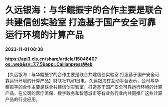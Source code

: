 # 久远银海：与华鲲振宇的合作主要是联合共建信创实验室 打造基于国产安全可靠运行环境的计算产品

**2023-11-01 08:38**

**https://api3.cls.cn/share/article/1504640?os=web&sv=7.7.5&app=CailianpressWeb**

【久远银海：与华鲲振宇的合作主要是联合共建信创实验室 打造基于国产安全可靠运行环境的计算产品】财联社11月1日电，久远银海在互动平台表示，公司与华鲲振宇的合作主要是联合共建信创实验室，打造基于国产安全可靠运行环境的计算产品，在公司的医疗医保、数字政务和智慧城市等有业务行业内共同推广这些计算产品的行业应用。